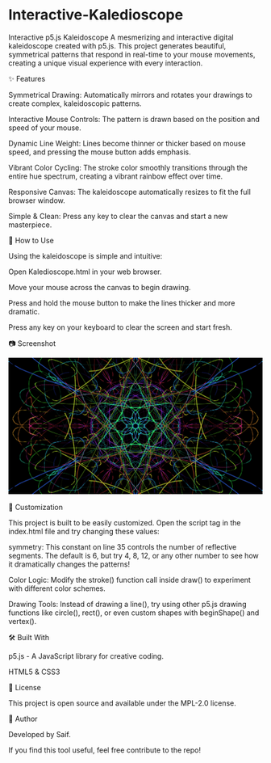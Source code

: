# Interactive-Kaledioscope
Interactive p5.js Kaleidoscope
A mesmerizing and interactive digital kaleidoscope created with p5.js. This project generates beautiful, symmetrical patterns that respond in real-time to your mouse movements, creating a unique visual experience with every interaction.



✨ Features

Symmetrical Drawing: Automatically mirrors and rotates your drawings to create complex, kaleidoscopic patterns.

Interactive Mouse Controls: The pattern is drawn based on the position and speed of your mouse.

Dynamic Line Weight: Lines become thinner or thicker based on mouse speed, and pressing the mouse button adds emphasis.

Vibrant Color Cycling: The stroke color smoothly transitions through the entire hue spectrum, creating a vibrant rainbow effect over time.

Responsive Canvas: The kaleidoscope automatically resizes to fit the full browser window.

Simple & Clean: Press any key to clear the canvas and start a new masterpiece.

🚀 How to Use

Using the kaleidoscope is simple and intuitive:

Open Kaledioscope.html in your web browser.

Move your mouse across the canvas to begin drawing.

Press and hold the mouse button to make the lines thicker and more dramatic.

Press any key on your keyboard to clear the screen and start fresh.

📷 Screenshot


![screenshot_kali.png](https://github.com/saif-phy/Interactive-Kaledioscope/blob/112c2db0f35b031da81dc117f43f540bf3b8ca83/screenshot_kali.png)

🔧 Customization

This project is built to be easily customized. Open the script tag in the index.html file and try changing these values:

symmetry: This constant on line 35 controls the number of reflective segments. The default is 6, but try 4, 8, 12, or any other number to see how it dramatically changes the patterns!

Color Logic: Modify the stroke() function call inside draw() to experiment with different color schemes.

Drawing Tools: Instead of drawing a line(), try using other p5.js drawing functions like circle(), rect(), or even custom shapes with beginShape() and vertex().

🛠️ Built With  

p5.js - A JavaScript library for creative coding.

HTML5 & CSS3

📄 License  

This project is open source and available under the MPL-2.0 license.

👤 Author  

Developed by Saif.

If you find this tool useful, feel free contribute to the repo!
